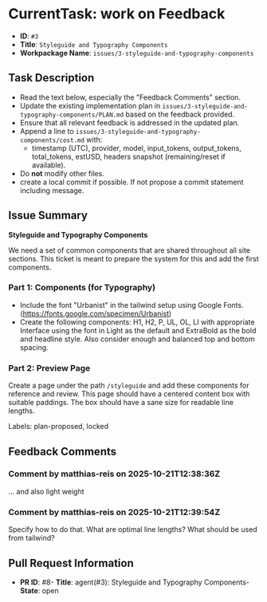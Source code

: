 # CurrentTask: work on Feedback

- **ID**: `#3`
- **Title**: `Styleguide and Typography Components`
- **Workpackage Name**: `issues/3-styleguide-and-typography-components`

## Task Description

- Read the text below, especially the "Feedback Comments" section.
- Update the existing implementation plan in `issues/3-styleguide-and-typography-components/PLAN.md` based on the feedback provided.
- Ensure that all relevant feedback is addressed in the updated plan.
- Append a line to `issues/3-styleguide-and-typography-components/cost.md` with:
  - timestamp (UTC), provider, model, input_tokens, output_tokens, total_tokens, estUSD, headers snapshot (remaining/reset if available).
- Do **not** modify other files.
- create a local commit if possible. If not propose a commit statement including message.

## Issue Summary

__Styleguide and Typography Components__

We need a set of common components that are shared throughout all site sections. This ticket is meant to prepare the system for this and add the first components.

### Part 1: Components (for Typography)

- Include the font &quot;Urbanist&quot; in the tailwind setup using Google Fonts. (https://fonts.google.com/specimen/Urbanist)
- Create the following components: H1, H2, P, UL, OL, LI with appropriate Interface using the font in Light as the default and ExtraBold as the bold and headline style. Also consider enough and balanced top and bottom spacing.

### Part 2: Preview Page

Create a page under the path `/styleguide` and add these components for reference and review. This page should have a centered content box with suitable paddings. The box should have a sane size for readable line lengths.

Labels: plan-proposed, locked
## Feedback Comments
### Comment by matthias-reis on 2025-10-21T12:38:36Z
... and also light weight
### Comment by matthias-reis on 2025-10-21T12:39:54Z
Specify how to do that. What are optimal line lengths? What should be used from tailwind?


## Pull Request Information
- **PR ID**: #8- **Title**: agent(#3): Styleguide and Typography Components- **State**: open